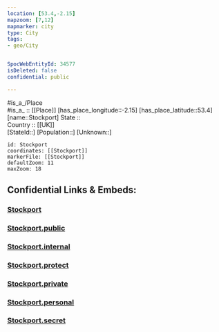 ```yaml
---
location: [53.4,-2.15] 
mapzoom: [7,12] 
mapmarker: city 
type: City
tags:
- geo/City


SpocWebEntityId: 34577
isDeleted: false
confidential: public

---
```

#is_a_/Place  
#is_a_ :: [[Place]] 
[has_place_longitude::-2.15] 
[has_place_latitude::53.4] 
[name::Stockport] 
State ::  
Country :: [[UK]]  
[StateId::] 
[Population::] 
[Unknown::] 


```leaflet
id: Stockport
coordinates: [[Stockport]] 
markerFile: [[Stockport]] 
defaultZoom: 11 
maxZoom: 18
```


## Confidential Links & Embeds: 

### [Stockport](/_Standards/Earth/Continent/Europe/Europe~North/UK/England/Regions~England/North_West_England/Manchester,County/Stockport,County/cities~Stockport/Stockport.md) 

### [Stockport.public](/_public/Earth/Continent/Europe/Europe~North/UK/England/Regions~England/North_West_England/Manchester,County/Stockport,County/cities~Stockport/Stockport.public.md) 

### [Stockport.internal](/_internal/Earth/Continent/Europe/Europe~North/UK/England/Regions~England/North_West_England/Manchester,County/Stockport,County/cities~Stockport/Stockport.internal.md) 

### [Stockport.protect](/_protect/Earth/Continent/Europe/Europe~North/UK/England/Regions~England/North_West_England/Manchester,County/Stockport,County/cities~Stockport/Stockport.protect.md) 

### [Stockport.private](/_private/Earth/Continent/Europe/Europe~North/UK/England/Regions~England/North_West_England/Manchester,County/Stockport,County/cities~Stockport/Stockport.private.md) 

### [Stockport.personal](/_personal/Earth/Continent/Europe/Europe~North/UK/England/Regions~England/North_West_England/Manchester,County/Stockport,County/cities~Stockport/Stockport.personal.md) 

### [Stockport.secret](/_secret/Earth/Continent/Europe/Europe~North/UK/England/Regions~England/North_West_England/Manchester,County/Stockport,County/cities~Stockport/Stockport.secret.md)

